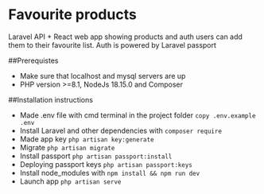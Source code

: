 # Favourite products
Laravel API + React web app showing products and auth users can add them to their favourite list. Auth is powered by 
Laravel passport

##Prerequistes
* Make sure that localhost and mysql servers are up
* PHP version >=8.1, NodeJs 18.15.0 and Composer

##Installation instructions
* Made .env file with cmd terminal in the project folder ```copy .env.example .env```
* Install Laravel and other dependencies with ```composer require```
* Made app key ```php artisan key:generate```
* Migrate ```php artisan migrate```
* Install passport ```php artisan passport:install```
* Deploying passport keys ```php artisan passport:keys```
* Install node_modules with ```npm install && npm run dev``` 
* Launch app ```php artisan serve```
